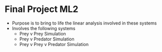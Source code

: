 # Final Project ML2
- Purpose is to bring to life the linear analysis involved in these systems
- Involves the following systems
    - Prey v Prey Simulation
    - Prey v Predator Simulation
    - Prey v Prey v Predator Simulation